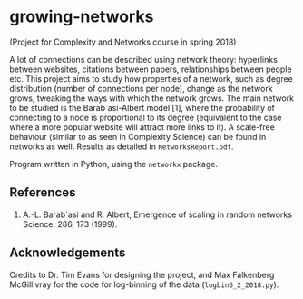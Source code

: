 # growing-networks
(Project for Complexity and Networks course in spring 2018)

A lot of connections can be described using network theory: hyperlinks between websites, citations between papers, relationships between people etc. This project aims to study how properties of a network, such as degree distribution (number of connections per node), change as the network grows, tweaking the ways with which the network grows. The main network to be studied is the Barab´asi-Albert model [1], where the probability of connecting to a node is proportional to its degree (equivalent to the case where a more popular website will attract more links to it). A scale-free behaviour (similar to as seen in Complexity Science) can be found in networks as well. Results as detailed in ```NetworksReport.pdf```.

Program written in Python, using the ```networkx``` package.

## References
1. A.-L. Barab´asi and R. Albert, Emergence of scaling in random networks Science, 286, 173 (1999).

## Acknowledgements
Credits to Dr. Tim Evans for designing the project, and Max Falkenberg McGillivray for the code for log-binning of the data (```logbin6_2_2018.py```).
